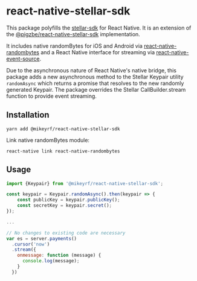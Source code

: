 # react-native-stellar-sdk

This package polyfills the [stellar-sdk](https://github.com/stellar/js-stellar-sdk) for React Native. It is an extension of the [@pigzbe/react-native-stellar-sdk](https://github.com/pigzbe/react-native-stellar-sdk) implementation.

It includes native randomBytes for iOS and Android via [react-native-randombytes](https://github.com/mvayngrib/react-native-randombytes) and a React Native interface for streaming via [react-native-event-source](https://github.com/jordanbyron/react-native-event-source).

Due to the asynchronous nature of React Native's native bridge, this package adds a new asynchronous method to the Stellar Keypair utility `randomAsync` which returns a promise that resolves to the new randomly generated Keypair. The package overrides the Stellar CallBuilder.stream function to provide event streaming.

## Installation

```shell
yarn add @mikeyrf/react-native-stellar-sdk
```

Link native randomBytes module:

```shell
react-native link react-native-randombytes
```

## Usage

```javascript
import {Keypair} from '@mikeyrf/react-native-stellar-sdk';

const keypair = Keypair.randomAsync().then(keypair => {
    const publicKey = keypair.publicKey();
    const secretKey = keypair.secret();
});

...

// No changes to existing code are necessary
var es = server.payments()
  .cursor('now')
  .stream({
    onmessage: function (message) {
      console.log(message);
    }
  })
```
